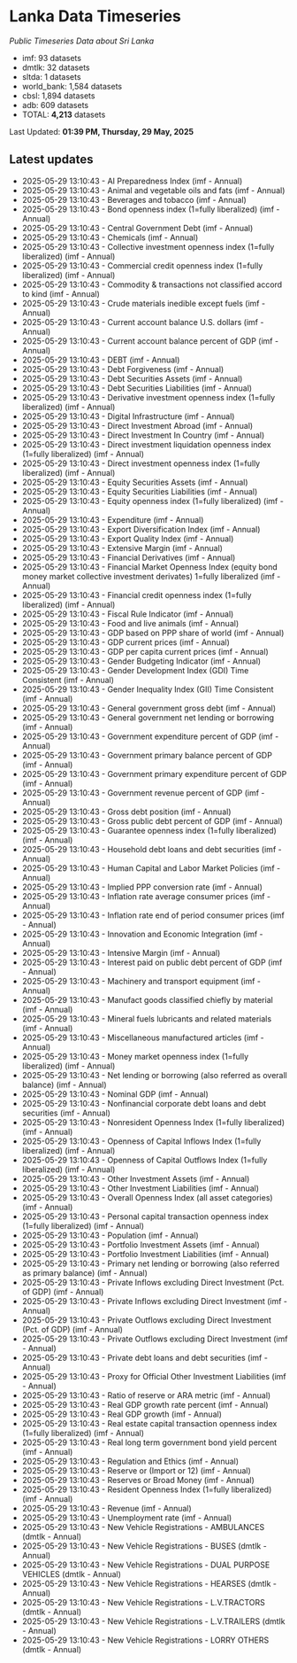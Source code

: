 # Lanka Data Timeseries
*Public Timeseries Data about Sri Lanka*

* imf: 93 datasets
* dmtlk: 32 datasets
* sltda: 1 datasets
* world_bank: 1,584 datasets
* cbsl: 1,894 datasets
* adb: 609 datasets
* TOTAL: **4,213** datasets

Last Updated: **01:39 PM, Thursday, 29 May, 2025**

## Latest updates

* 2025-05-29 13:10:43 - AI Preparedness Index (imf - Annual)
* 2025-05-29 13:10:43 - Animal and vegetable oils and fats (imf - Annual)
* 2025-05-29 13:10:43 - Beverages and tobacco (imf - Annual)
* 2025-05-29 13:10:43 - Bond openness index (1=fully liberalized) (imf - Annual)
* 2025-05-29 13:10:43 - Central Government Debt (imf - Annual)
* 2025-05-29 13:10:43 - Chemicals (imf - Annual)
* 2025-05-29 13:10:43 - Collective investment openness index (1=fully liberalized) (imf - Annual)
* 2025-05-29 13:10:43 - Commercial credit openness index (1=fully liberalized) (imf - Annual)
* 2025-05-29 13:10:43 - Commodity & transactions not classified accord to kind (imf - Annual)
* 2025-05-29 13:10:43 - Crude materials inedible except fuels (imf - Annual)
* 2025-05-29 13:10:43 - Current account balance U.S. dollars (imf - Annual)
* 2025-05-29 13:10:43 - Current account balance percent of GDP (imf - Annual)
* 2025-05-29 13:10:43 - DEBT (imf - Annual)
* 2025-05-29 13:10:43 - Debt Forgiveness (imf - Annual)
* 2025-05-29 13:10:43 - Debt Securities Assets (imf - Annual)
* 2025-05-29 13:10:43 - Debt Securities Liabilities (imf - Annual)
* 2025-05-29 13:10:43 - Derivative investment openness index (1=fully liberalized) (imf - Annual)
* 2025-05-29 13:10:43 - Digital Infrastructure (imf - Annual)
* 2025-05-29 13:10:43 - Direct Investment Abroad (imf - Annual)
* 2025-05-29 13:10:43 - Direct Investment In Country (imf - Annual)
* 2025-05-29 13:10:43 - Direct investment liquidation openness index (1=fully liberalized) (imf - Annual)
* 2025-05-29 13:10:43 - Direct investment openness index (1=fully liberalized) (imf - Annual)
* 2025-05-29 13:10:43 - Equity Securities Assets (imf - Annual)
* 2025-05-29 13:10:43 - Equity Securities Liabilities (imf - Annual)
* 2025-05-29 13:10:43 - Equity openness index (1=fully liberalized) (imf - Annual)
* 2025-05-29 13:10:43 - Expenditure (imf - Annual)
* 2025-05-29 13:10:43 - Export Diversification Index (imf - Annual)
* 2025-05-29 13:10:43 - Export Quality Index (imf - Annual)
* 2025-05-29 13:10:43 - Extensive Margin (imf - Annual)
* 2025-05-29 13:10:43 - Financial Derivatives (imf - Annual)
* 2025-05-29 13:10:43 - Financial Market Openness Index (equity bond money market collective investment derivates) 1=fully liberalized (imf - Annual)
* 2025-05-29 13:10:43 - Financial credit openness index (1=fully liberalized) (imf - Annual)
* 2025-05-29 13:10:43 - Fiscal Rule Indicator (imf - Annual)
* 2025-05-29 13:10:43 - Food and live animals (imf - Annual)
* 2025-05-29 13:10:43 - GDP based on PPP share of world (imf - Annual)
* 2025-05-29 13:10:43 - GDP current prices (imf - Annual)
* 2025-05-29 13:10:43 - GDP per capita current prices (imf - Annual)
* 2025-05-29 13:10:43 - Gender Budgeting Indicator (imf - Annual)
* 2025-05-29 13:10:43 - Gender Development Index (GDI) Time Consistent (imf - Annual)
* 2025-05-29 13:10:43 - Gender Inequality Index (GII) Time Consistent (imf - Annual)
* 2025-05-29 13:10:43 - General government gross debt (imf - Annual)
* 2025-05-29 13:10:43 - General government net lending or borrowing (imf - Annual)
* 2025-05-29 13:10:43 - Government expenditure percent of GDP (imf - Annual)
* 2025-05-29 13:10:43 - Government primary balance percent of GDP (imf - Annual)
* 2025-05-29 13:10:43 - Government primary expenditure percent of GDP (imf - Annual)
* 2025-05-29 13:10:43 - Government revenue percent of GDP (imf - Annual)
* 2025-05-29 13:10:43 - Gross debt position (imf - Annual)
* 2025-05-29 13:10:43 - Gross public debt percent of GDP (imf - Annual)
* 2025-05-29 13:10:43 - Guarantee openness index (1=fully liberalized) (imf - Annual)
* 2025-05-29 13:10:43 - Household debt loans and debt securities (imf - Annual)
* 2025-05-29 13:10:43 - Human Capital and Labor Market Policies (imf - Annual)
* 2025-05-29 13:10:43 - Implied PPP conversion rate (imf - Annual)
* 2025-05-29 13:10:43 - Inflation rate average consumer prices (imf - Annual)
* 2025-05-29 13:10:43 - Inflation rate end of period consumer prices (imf - Annual)
* 2025-05-29 13:10:43 - Innovation and Economic Integration (imf - Annual)
* 2025-05-29 13:10:43 - Intensive Margin (imf - Annual)
* 2025-05-29 13:10:43 - Interest paid on public debt percent of GDP (imf - Annual)
* 2025-05-29 13:10:43 - Machinery and transport equipment (imf - Annual)
* 2025-05-29 13:10:43 - Manufact goods classified chiefly by material (imf - Annual)
* 2025-05-29 13:10:43 - Mineral fuels lubricants and related materials (imf - Annual)
* 2025-05-29 13:10:43 - Miscellaneous manufactured articles (imf - Annual)
* 2025-05-29 13:10:43 - Money market openness index (1=fully liberalized) (imf - Annual)
* 2025-05-29 13:10:43 - Net lending or borrowing (also referred as overall balance) (imf - Annual)
* 2025-05-29 13:10:43 - Nominal GDP (imf - Annual)
* 2025-05-29 13:10:43 - Nonfinancial corporate debt loans and debt securities (imf - Annual)
* 2025-05-29 13:10:43 - Nonresident Openness Index (1=fully liberalized) (imf - Annual)
* 2025-05-29 13:10:43 - Openness of Capital Inflows Index (1=fully liberalized) (imf - Annual)
* 2025-05-29 13:10:43 - Openness of Capital Outflows Index (1=fully liberalized) (imf - Annual)
* 2025-05-29 13:10:43 - Other Investment Assets (imf - Annual)
* 2025-05-29 13:10:43 - Other Investment Liabilities (imf - Annual)
* 2025-05-29 13:10:43 - Overall Openness Index (all asset categories) (imf - Annual)
* 2025-05-29 13:10:43 - Personal capital transaction openness index (1=fully liberalized) (imf - Annual)
* 2025-05-29 13:10:43 - Population (imf - Annual)
* 2025-05-29 13:10:43 - Portfolio Investment Assets (imf - Annual)
* 2025-05-29 13:10:43 - Portfolio Investment Liabilities (imf - Annual)
* 2025-05-29 13:10:43 - Primary net lending or borrowing (also referred as primary balance) (imf - Annual)
* 2025-05-29 13:10:43 - Private Inflows excluding Direct Investment (Pct. of GDP) (imf - Annual)
* 2025-05-29 13:10:43 - Private Inflows excluding Direct Investment (imf - Annual)
* 2025-05-29 13:10:43 - Private Outflows excluding Direct Investment (Pct. of GDP) (imf - Annual)
* 2025-05-29 13:10:43 - Private Outflows excluding Direct Investment (imf - Annual)
* 2025-05-29 13:10:43 - Private debt loans and debt securities (imf - Annual)
* 2025-05-29 13:10:43 - Proxy for Official Other Investment Liabilities (imf - Annual)
* 2025-05-29 13:10:43 - Ratio of reserve or ARA metric (imf - Annual)
* 2025-05-29 13:10:43 - Real GDP growth rate percent (imf - Annual)
* 2025-05-29 13:10:43 - Real GDP growth (imf - Annual)
* 2025-05-29 13:10:43 - Real estate capital transaction openness index (1=fully liberalized) (imf - Annual)
* 2025-05-29 13:10:43 - Real long term government bond yield percent (imf - Annual)
* 2025-05-29 13:10:43 - Regulation and Ethics (imf - Annual)
* 2025-05-29 13:10:43 - Reserve or (Import or 12) (imf - Annual)
* 2025-05-29 13:10:43 - Reserves or Broad Money (imf - Annual)
* 2025-05-29 13:10:43 - Resident Openness Index (1=fully liberalized) (imf - Annual)
* 2025-05-29 13:10:43 - Revenue (imf - Annual)
* 2025-05-29 13:10:43 - Unemployment rate (imf - Annual)
* 2025-05-29 13:10:43 - New Vehicle Registrations - AMBULANCES (dmtlk - Annual)
* 2025-05-29 13:10:43 - New Vehicle Registrations - BUSES (dmtlk - Annual)
* 2025-05-29 13:10:43 - New Vehicle Registrations - DUAL PURPOSE VEHICLES (dmtlk - Annual)
* 2025-05-29 13:10:43 - New Vehicle Registrations - HEARSES (dmtlk - Annual)
* 2025-05-29 13:10:43 - New Vehicle Registrations - L.V.TRACTORS (dmtlk - Annual)
* 2025-05-29 13:10:43 - New Vehicle Registrations - L.V.TRAILERS (dmtlk - Annual)
* 2025-05-29 13:10:43 - New Vehicle Registrations - LORRY OTHERS (dmtlk - Annual)